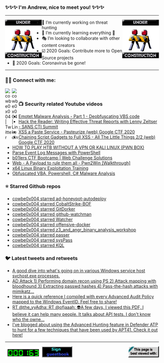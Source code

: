 ### ✨✨✨ I'm Andrew, nice to meet you! ✨✨✨

---
<img align="left" width="120px" src="https://raw.githubusercontent.com/cowbe0x004/cowbe0x004/master/images/image004.gif" />
<img align="right" width="120px" src="https://raw.githubusercontent.com/cowbe0x004/cowbe0x004/master/images/image004.gif" />

- 📖 I’m currently working on threat hunting
- 📘 I’m currently learning everything 🤣
- 🎭 I’m looking to collaborate with other content creators
- ☑️ 2020 Goals: Contribute more to Open Source projects
- 🦠 2020 Goals: Coronavirus be gone!

---

### 🤝🏽 Connect with me:
[<img align="left" alt="cowbe0x004 | Twitter" width="22px" src="https://cdn.jsdelivr.net/npm/simple-icons@v3/icons/twitter.svg" />][twitter]
[<img align="left" alt="cowbe0x004 | LinkedIn" width="22px" src="https://cdn.jsdelivr.net/npm/simple-icons@v3/icons/linkedin.svg" />][linkedin]

<!--
[<img align="left" alt="cowbe0x004.com" width="22px" src="https://raw.githubusercontent.com/iconic/open-iconic/master/svg/globe.svg" />][website]
[<img align="left" alt="cowbe0x004 | YouTube" width="22px" src="https://cdn.jsdelivr.net/npm/simple-icons@v3/icons/youtube.svg" />][youtube]
[<img align="left" alt="cowbe0x004 | Instagram" width="22px" src="https://cdn.jsdelivr.net/npm/simple-icons@v3/icons/instagram.svg" />][instagram]
-->

<br />

### 📺 Security related Youtube videos
<!-- YOUTUBE:START -->
- [Emotet Malware Analysis - Part 1 - Deobfuscating VBS code](https://www.youtube.com/watch?v=aSoZ1NDOC1s)
- [Hack the Reader: Writing Effective Threat Reports with Lenny Zeltser - SANS CTI Summit](https://www.youtube.com/watch?v=vwKlNZ6mxak)
- [XSS a Paste Service - Pasteurize (web) Google CTF 2020](https://www.youtube.com/watch?v=Tw7ucd2lKBk)
- [Chaining Script Gadgets to Full XSS - All The Little Things 2/2 (web) Google CTF 2020](https://www.youtube.com/watch?v=UGtrpXk6QVU)
- [HOW TO PLAY HTB WITHOUT A VPN OR KALI LINUX (PWN BOX)](https://www.youtube.com/watch?v=PyzzP5Ox-rI)
- [Parse Event Log Messages with PowerShell](https://www.youtube.com/watch?v=-x4FxrBD5pE)
- [b01lers CTF Bootcamp | Web Challenge Solutions](https://www.youtube.com/watch?v=dGhvlmRjzv8)
- [Web - A Payload to rule them all - Pwn2Win [Walkthrough]](https://www.youtube.com/watch?v=EXnq1JSa6zY)
- [x64 Linux Binary Exploitation Training](https://www.youtube.com/watch?v=gxU3e7GbC-M)
- [Obfuscated VBA, Powershell, C# Malware Analysis](https://www.youtube.com/watch?v=DokP5Y88zjY)
<!-- YOUTUBE:END -->

### ⭐ Starred Github repos
<!-- GITHUB_STAR:START -->
- [cowbe0x004 starred ad-honeypot-autodeploy](https://github.com/tothi/ad-honeypot-autodeploy)
- [cowbe0x004 starred CobaltStrike-BOF](https://github.com/Yaxser/CobaltStrike-BOF)
- [cowbe0x004 starred GitDorker](https://github.com/obheda12/GitDorker)
- [cowbe0x004 starred github-watchman](https://github.com/PaperMtn/github-watchman)
- [cowbe0x004 starred Watcher](https://github.com/Felix83000/Watcher)
- [cowbe0x004 starred offensive-docker](https://github.com/aaaguirrep/offensive-docker)
- [cowbe0x004 starred z3_and_angr_binary_analysis_workshop](https://github.com/FSecureLABS/z3_and_angr_binary_analysis_workshop)
- [cowbe0x004 starred passer](https://github.com/activecm/passer)
- [cowbe0x004 starred sysPass](https://github.com/nuxsmin/sysPass)
- [cowbe0x004 starred KQL](https://github.com/DebugPrivilege/KQL)
<!-- GITHUB_STAR:END -->

### 🐦 Latest tweets and retweets
<!-- TWEETS:START -->
- [A good dive into what's going on in various Windows service host svchost.exe processes.](https://twitter.com/dragosr/status/1310432810520293379)
- [AD Attack 1) Performing domain recon using PS  2) Attack mapping with bloodhound  3) Extracting passwd hashes   4) Pass-the-hash attacks with mimikatz...](https://twitter.com/CyberWarship/status/1309127376283013120)
- [Here is a quick reference I compiled with every Advanced Audit Policy mapped to the Windows EventID. Feel free to share!](https://twitter.com/Ben0xA/status/1308455521385615360)
- [RT @the_vyAdha: RT @ofjaaah: 👽A few days, I viewed this PDF, I believe it can help many people. It talks about API tests. I don't know who the owne...](https://twitter.com/infosecsanyam/status/1307576619901554688)
- [I've blogged about using the Advanced Hunting feature in Defender ATP to hunt for a few techniques that have been used by APT41. Check it out here!](https://twitter.com/DebugPrivilege/status/1306894984923275264)
<!-- TWEETS:END -->

---

[<img align="left" width="120px" src="https://raw.githubusercontent.com/cowbe0x004/cowbe0x004/master/images/visitors.gif" />][visitor]
[<img align="left" alt="Sign My Guestbook" width="100px" src="https://raw.githubusercontent.com/cowbe0x004/cowbe0x004/master/images/sign_guest_book.gif" />][guestbook]
[<img align="right" width="100px" src="https://raw.githubusercontent.com/cowbe0x004/cowbe0x004/master/images/netscape.gif" />][netscape]


[website]: https://cowbe0x004.com
[twitter]: https://twitter.com/cowbe0x004
[youtube]: https://youtube.com/
[instagram]: https://instagram.com/
[linkedin]: https://www.linkedin.com/in/anhuang/
[guestbook]: https://github.com/cowbe0x004/cowbe0x004/issues
[netscape]: https://github.com/cowbe0x004/cowbe0x004
[visitor]: https://github.com/cowbe0x004/cowbe0x004
